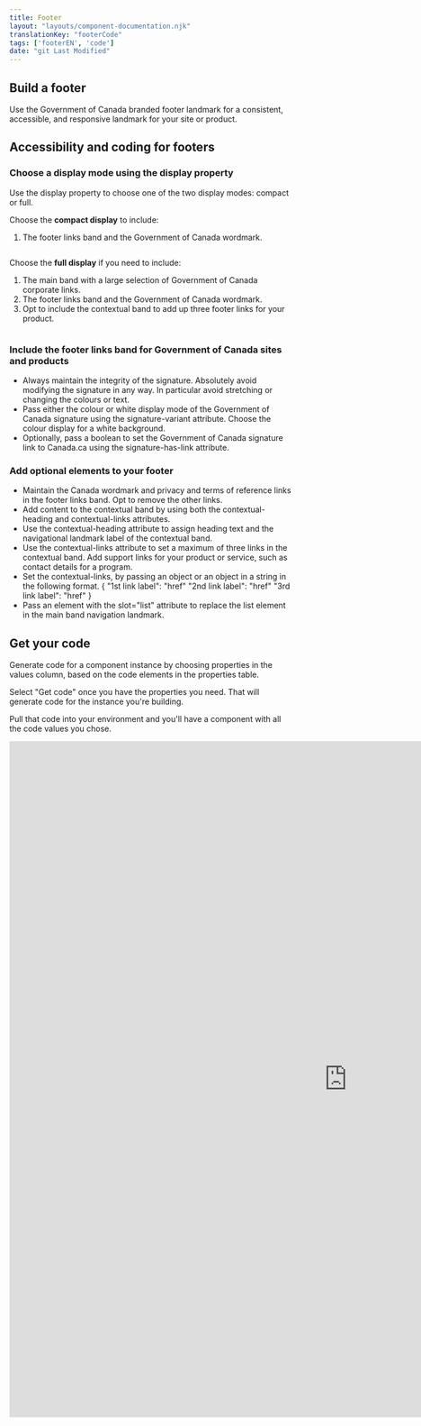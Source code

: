 ```yaml
---
title: Footer
layout: "layouts/component-documentation.njk"
translationKey: "footerCode"
tags: ['footerEN', 'code']
date: "git Last Modified"
---
```


## Build a footer

Use the Government of Canada branded footer landmark for a consistent, accessible, and responsive landmark for your site or product.

## Accessibility and coding for footers

### Choose a display mode using the display property

Use the display property to choose one of the two display modes: compact or full.

Choose the **compact display** to include:
1. The footer links band and the Government of Canada wordmark.

<img class="b-sm b-gray mt-400 mb-500 p-400" src="/images/en/components/example-footer-compact.svg" alt=""/>

Choose the **full display** if you need to include:
1. The main band with a large selection of Government of Canada corporate links.
2. The footer links band and the Government of Canada wordmark.
3. Opt to include the contextual band to add up three footer links for your product.

<img class="b-sm b-gray mt-400 mb-500 p-400" src="/images/en/components/example-footer-all.svg" alt=""/>

### Include the footer links band for Government of Canada sites and products

- Always maintain the integrity of the signature. Absolutely avoid modifying the signature in any way. In particular avoid stretching or changing the colours or text.
- Pass either the colour or white display mode of the Government of Canada signature using the signature-variant attribute. Choose the colour display for a white background.
- Optionally, pass a boolean to set the Government of Canada signature link to Canada.ca using the signature-has-link attribute.

### Add optional elements to your footer

- Maintain the Canada wordmark and privacy and terms of reference links in the footer links band. Opt to remove the other links.
- Add content to the contextual band by using both the contextual-heading and contextual-links attributes.
- Use the contextual-heading attribute to assign heading text and the navigational landmark label of the contextual band.
- Use the contextual-links attribute to set a maximum of three links in the contextual band. Add support links for your product or service, such as contact details for a program.
- Set the contextual-links, by passing an object or an object in a string in the following format.
{
"1st link label": "href"
"2nd link label": "href"
"3rd link label": "href"
}
- Pass an element with the slot="list" attribute to replace the list element in the main band navigation landmark.

## Get your code

Generate code for a component instance by choosing properties in the values column, based on the code elements in the properties table.

Select "Get code" once you have the properties you need. That will generate code for the instance you're building.

Pull that code into your environment and you'll have a component with all the code values you chose.

<iframe
  title="Overview of gcds-footer properties and events."
  src="https://cds-snc.github.io/gcds-components/?path=/docs/components-footer--default&viewMode=docs&shortcuts=false&singleStory=true"
  width="1200"
  height="1200"
  style="display: block; margin: 0 auto;"
  frameBorder="0"
></iframe>
